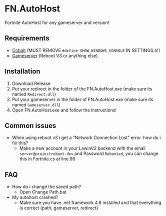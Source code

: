 # FN.AutoHost
 Fortnite AutoHost for any gameserver and version!

 ## Requirements
 - [Cobalt](https://github.com/Milxnor/Cobalt/tree/main) (MUST REMOVE ```#define SHOW_WINDOWS_CONSOLE``` IN SETTINGS.h!)
 - [Gameserver](https://github.com/Milxnor/Project-Reboot-3.0) (Reboot V3 or anything else)

 ## Installation

 1. Download Release
 2. Put your redirect in the folder of the FN.AutoHost.exe (make sure its named ``Redirect.dll``)
 3. Put your gameserver in the folder of FN.AutoHost.exe (make sure its named ``Gameserver.dll``)
 4. Open FN.AutoHost.exe and follow the instructions!

 ## Common issues
 - When using reboot v3 i get a "Network Connection Lost" error. how do i fix this?
   - Make a new account in your LawinV2 backend with the email ```server@projectreboot.dev``` and Password ```Rebooted```, you can change this in Fortnite.cs at line 96
 ## FAQ 
 - How do i change the saved path?
   - Open Change Path.bat
 - My autohost crashed?
   - Make sure you have .net framework 4.8 installed and that everything is correct (path, gameserver, redirect)
